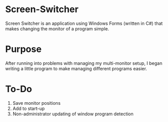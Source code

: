 # Screen-Switcher
Screen Switcher is an application using Windows Forms (written in C#) that makes changing the monitor of a program simple.

# Purpose
After running into problems with managing my multi-monitor setup, I began writing a little program to make managing different programs easier.

# To-Do
1. Save monitor positions
2. Add to start-up
3. Non-administrator updating of window program detection
